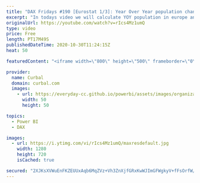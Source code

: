 ```yaml
---
title: "DAX Fridays #190 [Eurostat 1/3]: Year Over Year population change in Europe with Eurostat API"
excerpt: "In todays video we will calculate YOY population in europe and finalize the report we started on this series.   Link to all videos: [1/1] How the Eurostat API works  https://www.youtube.com/watch?v=kRpaBKLPjDg  [1/2] Get Eurostat data in power bi https://www.youtube.com/watch?v=kRpaBKLPjDg  [1/3] Crude"
originalUrl: https://youtube.com/watch?v=rIcs4Mz1umQ
type: video
price: Free
length: PT17M49S
publishedDateTime: 2020-10-30T11:24:15Z
heat: 50

featuredContent: "<iframe width=\"800\" height=\"500\" frameborder=\"0\" src=\"https://www.youtube.com/embed/rIcs4Mz1umQ\" allow=\"accelerometer; autoplay; encrypted-media; gyroscope; picture-in-picture\" allowfullscreen></iframe>"

provider:
  name: Curbal
  domain: curbal.com
  images:
    - url: https://everyday-cc.github.io/powerbi/assets/images/organizations/curbal.com-50x50.jpg
      width: 50
      height: 50

topics:
  - Power BI
  - DAX

images:
  - url: https://i.ytimg.com/vi/rIcs4Mz1umQ/maxresdefault.jpg
    width: 1280
    height: 720
    isCached: true

secured: "2XJKsXVWuEnFKZEUUxAqb6MqZVz+Vh3ZnXjfGRxKwWJImGFWgkyV+fFsOrfW/vrwXsuUWBLxnL6j1/BAL21USLHu4IC79s8388Bns10Kly54ZRXb9CIUhN/pFUFLLf2ZnNq7C9cEZPzIzyJF9u94GNGJWfzf0vlynMAc7beN8juQhcrNOE5DZsseMOALYICjA74emzVnj6uu7DYCOUNCYWEnw0kqQ/5Y0zJ+UUc2Oyp1viTofYSCf6qnSldqxlua74ZBId6cu2Mdy8YZ1rq6vFRkFtXSXCPOTa4G8ZBEi2KkJX0T5+MtD+TMHvGQ/N6WzNXoizM0KFNnYTWEG3KaX1CvD/uQsoC0Fw8w8WLugUN3hA8gxKdhevzx2EVj8T8A3N/3VFLmXyRSUkK2LJnW33UYYFPg6AwCaO1O/ree3cQ=;kPHl9yLPnGXd+puUpt+Rwg=="
---
```


